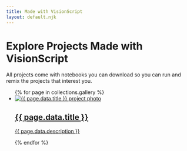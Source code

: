 ```yaml
---
title: Made with VisionScript
layout: default.njk
---
```


# Explore Projects Made with VisionScript

All projects come with notebooks you can download so you can run and remix the projects that interest you.

<ul class="gallery">
    {% for page in collections.gallery %}
        <li>
            <a href="{{ page.url }}">
                <img src="{{ page.data.image }}" alt="{{ page.data.title }} project photo">
                <h2>{{ page.data.title }}</h2>
                <p>{{ page.data.description }}</p>
            </a>
        </li>
    {% endfor %}
</ul>

